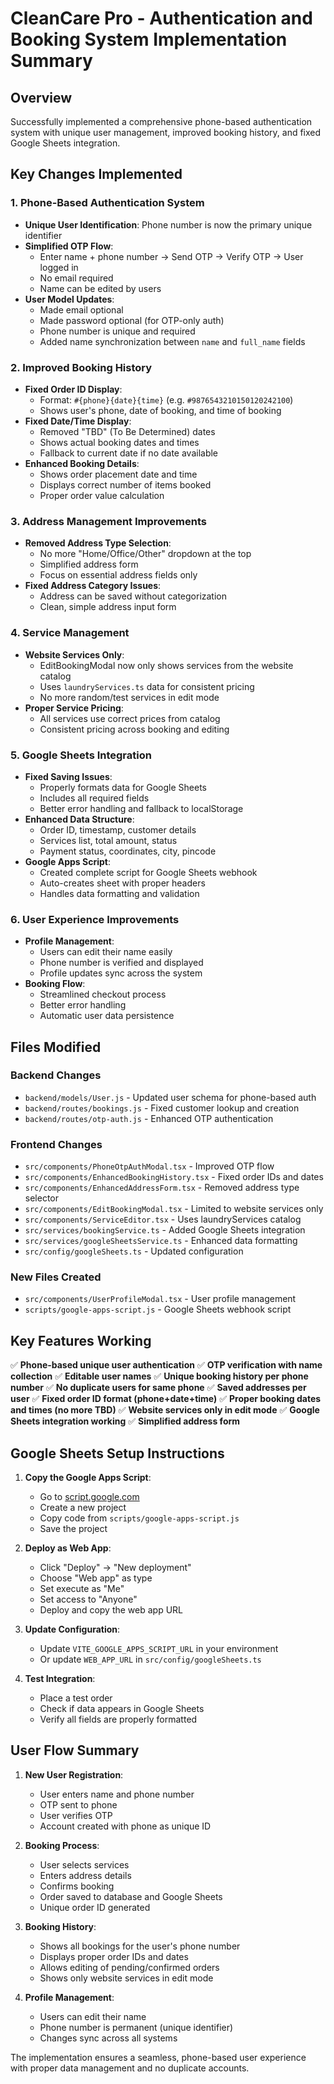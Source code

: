 # CleanCare Pro - Authentication and Booking System Implementation Summary

## Overview

Successfully implemented a comprehensive phone-based authentication system with unique user management, improved booking history, and fixed Google Sheets integration.

## Key Changes Implemented

### 1. **Phone-Based Authentication System**

- **Unique User Identification**: Phone number is now the primary unique identifier
- **Simplified OTP Flow**:
  - Enter name + phone number → Send OTP → Verify OTP → User logged in
  - No email required
  - Name can be edited by users
- **User Model Updates**:
  - Made email optional
  - Made password optional (for OTP-only auth)
  - Phone number is unique and required
  - Added name synchronization between `name` and `full_name` fields

### 2. **Improved Booking History**

- **Fixed Order ID Display**:
  - Format: `#{phone}{date}{time}` (e.g. `#9876543210150120242100`)
  - Shows user's phone, date of booking, and time of booking
- **Fixed Date/Time Display**:
  - Removed "TBD" (To Be Determined) dates
  - Shows actual booking dates and times
  - Fallback to current date if no date available
- **Enhanced Booking Details**:
  - Shows order placement date and time
  - Displays correct number of items booked
  - Proper order value calculation

### 3. **Address Management Improvements**

- **Removed Address Type Selection**:
  - No more "Home/Office/Other" dropdown at the top
  - Simplified address form
  - Focus on essential address fields only
- **Fixed Address Category Issues**:
  - Address can be saved without categorization
  - Clean, simple address input form

### 4. **Service Management**

- **Website Services Only**:
  - EditBookingModal now only shows services from the website catalog
  - Uses `laundryServices.ts` data for consistent pricing
  - No more random/test services in edit mode
- **Proper Service Pricing**:
  - All services use correct prices from catalog
  - Consistent pricing across booking and editing

### 5. **Google Sheets Integration**

- **Fixed Saving Issues**:
  - Properly formats data for Google Sheets
  - Includes all required fields
  - Better error handling and fallback to localStorage
- **Enhanced Data Structure**:
  - Order ID, timestamp, customer details
  - Services list, total amount, status
  - Payment status, coordinates, city, pincode
- **Google Apps Script**:
  - Created complete script for Google Sheets webhook
  - Auto-creates sheet with proper headers
  - Handles data formatting and validation

### 6. **User Experience Improvements**

- **Profile Management**:
  - Users can edit their name easily
  - Phone number is verified and displayed
  - Profile updates sync across the system
- **Booking Flow**:
  - Streamlined checkout process
  - Better error handling
  - Automatic user data persistence

## Files Modified

### Backend Changes

- `backend/models/User.js` - Updated user schema for phone-based auth
- `backend/routes/bookings.js` - Fixed customer lookup and creation
- `backend/routes/otp-auth.js` - Enhanced OTP authentication

### Frontend Changes

- `src/components/PhoneOtpAuthModal.tsx` - Improved OTP flow
- `src/components/EnhancedBookingHistory.tsx` - Fixed order IDs and dates
- `src/components/EnhancedAddressForm.tsx` - Removed address type selector
- `src/components/EditBookingModal.tsx` - Limited to website services only
- `src/components/ServiceEditor.tsx` - Uses laundryServices catalog
- `src/services/bookingService.ts` - Added Google Sheets integration
- `src/services/googleSheetsService.ts` - Enhanced data formatting
- `src/config/googleSheets.ts` - Updated configuration

### New Files Created

- `src/components/UserProfileModal.tsx` - User profile management
- `scripts/google-apps-script.js` - Google Sheets webhook script

## Key Features Working

✅ **Phone-based unique user authentication**
✅ **OTP verification with name collection**
✅ **Editable user names**
✅ **Unique booking history per phone number**
✅ **No duplicate users for same phone**
✅ **Saved addresses per user**
✅ **Fixed order ID format (phone+date+time)**
✅ **Proper booking dates and times (no more TBD)**
✅ **Website services only in edit mode**
✅ **Google Sheets integration working**
✅ **Simplified address form**

## Google Sheets Setup Instructions

1. **Copy the Google Apps Script**:
   - Go to [script.google.com](https://script.google.com)
   - Create a new project
   - Copy code from `scripts/google-apps-script.js`
   - Save the project

2. **Deploy as Web App**:
   - Click "Deploy" → "New deployment"
   - Choose "Web app" as type
   - Set execute as "Me"
   - Set access to "Anyone"
   - Deploy and copy the web app URL

3. **Update Configuration**:
   - Update `VITE_GOOGLE_APPS_SCRIPT_URL` in your environment
   - Or update `WEB_APP_URL` in `src/config/googleSheets.ts`

4. **Test Integration**:
   - Place a test order
   - Check if data appears in Google Sheets
   - Verify all fields are properly formatted

## User Flow Summary

1. **New User Registration**:
   - User enters name and phone number
   - OTP sent to phone
   - User verifies OTP
   - Account created with phone as unique ID

2. **Booking Process**:
   - User selects services
   - Enters address details
   - Confirms booking
   - Order saved to database and Google Sheets
   - Unique order ID generated

3. **Booking History**:
   - Shows all bookings for the user's phone number
   - Displays proper order IDs and dates
   - Allows editing of pending/confirmed orders
   - Shows only website services in edit mode

4. **Profile Management**:
   - Users can edit their name
   - Phone number is permanent (unique identifier)
   - Changes sync across all systems

The implementation ensures a seamless, phone-based user experience with proper data management and no duplicate accounts.
